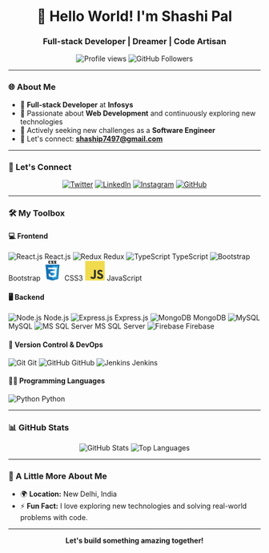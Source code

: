 <h1 align="center">👋 Hello World! I'm Shashi Pal</h1>
<h3 align="center">Full-stack Developer | Dreamer | Code Artisan</h3>

<p align="center">
  <img src="https://komarev.com/ghpvc/?username=palsashh&label=Profile%20views&color=0e75b6&style=flat" alt="Profile views" />
  <img src="https://img.shields.io/github/followers/palsashh?label=Follow&style=social" alt="GitHub Followers" />
</p>

---

### 🌐 About Me

- 🚀 **Full-stack Developer** at **Infosys**
- 🌱 Passionate about **Web Development** and continuously exploring new technologies
- 🎯 Actively seeking new challenges as a **Software Engineer**
- 📧 Let's connect: **[shaship7497@gmail.com](mailto:shaship7497@gmail.com)**

---

### 🤝 Let's Connect

<p align="center">
  <a href="https://twitter.com/shashi_ui" target="blank"><img src="https://img.icons8.com/color/48/000000/twitter.png" alt="Twitter" /></a>
  <a href="https://linkedin.com/in/shashi-pal" target="blank"><img src="https://img.icons8.com/color/48/000000/linkedin.png" alt="LinkedIn" /></a>
  <a href="https://instagram.com/_._shashi" target="blank"><img src="https://img.icons8.com/color/48/000000/instagram-new.png" alt="Instagram" /></a>
  <a href="https://github.com/palsashh" target="blank"><img src="https://img.icons8.com/ios-filled/50/000000/github.png" alt="GitHub" /></a>
</p>

---

### 🛠️ My Toolbox

#### 💻 Frontend

<p>
  <img src="https://img.icons8.com/color/48/000000/react-native.png" alt="React.js" /> React.js
  <img src="https://img.icons8.com/color/48/000000/redux.png" alt="Redux" /> Redux
  <img src="https://img.icons8.com/color/48/000000/typescript.png" alt="TypeScript" /> TypeScript
  <img src="https://img.icons8.com/color/48/000000/bootstrap.png" alt="Bootstrap" /> Bootstrap
  <img src="https://raw.githubusercontent.com/devicons/devicon/master/icons/css3/css3-original-wordmark.svg" alt="CSS3" width="40" height="40"/> CSS3
  <img src="https://raw.githubusercontent.com/devicons/devicon/master/icons/javascript/javascript-original.svg" alt="JavaScript" width="40" height="40"/> JavaScript
</p>

#### 🖥️ Backend

<p>
  <img src="https://img.icons8.com/color/48/000000/nodejs.png" alt="Node.js" /> Node.js
  <img src="https://img.icons8.com/color/48/000000/express.png" alt="Express.js" /> Express.js
  <img src="https://img.icons8.com/color/48/000000/mongodb.png" alt="MongoDB" /> MongoDB
  <img src="https://img.icons8.com/color/48/000000/mysql.png" alt="MySQL" /> MySQL
  <img src="https://www.svgrepo.com/show/303229/microsoft-sql-server-logo.svg" alt="MS SQL Server" width="40" height="40"/> MS SQL Server
  <img src="https://img.icons8.com/?size=48&id=62452&format=png" alt="Firebase" /> Firebase
</p>

#### 🔧 Version Control & DevOps

<p>
  <img src="https://img.icons8.com/color/48/000000/git.png" alt="Git" /> Git
  <img src="https://img.icons8.com/color/48/000000/github.png" alt="GitHub" /> GitHub
  <img src="https://img.icons8.com/color/48/000000/jenkins.png" alt="Jenkins" /> Jenkins
</p>

#### 🧑‍💻 Programming Languages

<p>
  <img src="https://img.icons8.com/color/48/000000/python.png" alt="Python" /> Python
</p>

---

### 📊 GitHub Stats

<p align="center">
  <img src="https://github-readme-stats.vercel.app/api?username=palsashh&show_icons=true&theme=radical" alt="GitHub Stats" />
  <img src="https://github-readme-stats.vercel.app/api/top-langs/?username=palsashh&layout=compact&theme=radical" alt="Top Languages" />
</p>

---

### 🚀 A Little More About Me

- 🌍 **Location:** New Delhi, India
- ⚡ **Fun Fact:** I love exploring new technologies and solving real-world problems with code.

---

<p align="center"> <strong>Let's build something amazing together!</strong> </p>
